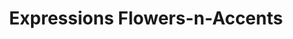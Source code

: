 ---
title: "Expressions Flowers-n-Accents"
url: /perryton/expressions-flowers-n-accents/
shop: florist
---